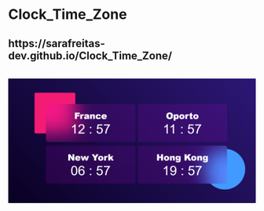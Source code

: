 ﻿# Clock_Time_Zone
<h2>https://sarafreitas-dev.github.io/Clock_Time_Zone/</h2>
<br>
<img src="timezone.png">
